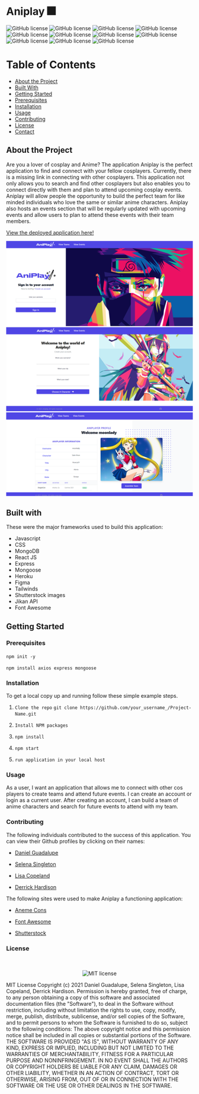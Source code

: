 # Aniplay 🎆

![GitHub license](https://img.shields.io/badge/GitHub-100000?style=for-the-badge&logo=github&logoColor=white)
![GitHub license](https://img.shields.io/badge/HTML5-E34F26?style=for-the-badge&logo=html5&logoColor=white)
![GitHub license](https://img.shields.io/badge/JavaScript-F7DF1E?style=for-the-badge&logo=javascript&logoColor=black)
![GitHub license](https://img.shields.io/badge/Node.js-43853D?style=for-the-badge&logo=node.js&logoColor=white)
![GitHub license](https://img.shields.io/badge/npm-CB3837?style=for-the-badge&logo=npm&logoColor=white)
![GitHub license](https://img.shields.io/badge/React-20232A?style=for-the-badge&logo=react&logoColor=61DAFB)
![GitHub license](https://img.shields.io/badge/Tailwind_CSS-38B2AC?style=for-the-badge&logo=tailwind-css&logoColor=white)
![GitHub license](https://img.shields.io/badge/React_Router-CA4245?style=for-the-badge&logo=react-router&logoColor=white)
![GitHub license](https://img.shields.io/badge/Heroku-430098?style=for-the-badge&logo=heroku&logoColor=white)
![GitHub license](https://img.shields.io/badge/Slack-4A154B?style=for-the-badge&logo=slack&logoColor=white)
![GitHub license](https://img.shields.io/badge/Uber_Eats-5FB709?style=for-the-badge&logo=uber-eats&logoColor=white)







# Table of Contents

* [About the Project](#about-the-project)
* [Built With](#built-with)
* [Getting Started](#getting-started)
* [Prerequisites](#prerequisites)
* [Installation](#installation)
* [Usage](#usage)
* [Contributing](#contributing)
* [License](#license)
* [Contact](#contact)

## About the Project 

Are you a lover of cosplay and Anime? The application Aniplay is the perfect application to find and connect with your fellow cosplayers. Currently, there is a missing link in connecting with other cosplayers. This application not only allows you to search and find other cosplayers but also enables you to connect directly with them and plan to attend upcoming cosplay events. Aniplay will allow people the opportunity to build the perfect team for like minded individuals who love the same or similar anime characters. Aniplay also hosts an events section that will be regularly updated with upcoming events and allow users to plan to attend these events with their team members.

[View the deployed application here!](https://animeets.herokuapp.com/)

![Landing Page](./client/src/assets/Img/landingpg.PNG)
![Create Account](./client/src/assets/Img/createacct.PNG)
![Profile](./client/src/assets/Img/profilepg.PNG)

## Built with 

These were the major frameworks used to build this application:  

* Javascript  
* CSS 
* MongoDB
* React JS 
* Express 
* Mongoose
* Heroku    
* Figma
* Tailwinds  
* Shutterstock images 
* Jikan API 
* Font Awesome


## Getting Started 

### Prerequisites 

`npm init -y`

`npm install axios express mongoose`

### Installation 
To get a local copy up and running follow these simple example steps.

1.  `Clone the repo`
    `git clone https://github.com/your_username_/Project-Name.git`

2.  `Install NPM packages`

3.  `npm install`

4. `npm start`

5. `run application in your local host`




### Usage 

As a user, I want an application that allows me to connect with other cos players to create teams and attend future events. I can create an account or login as a current user. After creating an account, I can build a team of anime characters and search for future events to attend with my team.

### Contributing

The following individuals contributed to the success of this application. You can view their Github profiles by clicking on their names:

* [Daniel Guadalupe](https://github.com/danielthomas129)

* [Selena Singleton](https://github.com/ssingle7)

* [Lisa Copeland](https://github.com/stopdaydreaming)  

* [Derrick Hardison](https://github.com/derrickhardison) 


The following sites were used to make Aniplay a functioning application: 

* [Aneme Cons](https://animecons.com/events/schedule.php?year=2021)    

* [Font Awesome](https://fontawesome.com/pro)        

* [Shutterstock](https://www.shutterstock.com/)


### License  

</br>
<p align="center">
    <img align="center" src="https://img.shields.io/github/license/kqarlos/fitness-tracker?style=for-the-badge" alt="MIT license" />
</p>

MIT License
Copyright (c) 2021 Daniel Guadalupe, Selena Singleton, Lisa Copeland, Derrick Hardison. 
Permission is hereby granted, free of charge, to any person obtaining a copy
of this software and associated documentation files (the "Software"), to deal
in the Software without restriction, including without limitation the rights
to use, copy, modify, merge, publish, distribute, sublicense, and/or sell
copies of the Software, and to permit persons to whom the Software is
furnished to do so, subject to the following conditions:
The above copyright notice and this permission notice shall be included in all
copies or substantial portions of the Software.
THE SOFTWARE IS PROVIDED "AS IS", WITHOUT WARRANTY OF ANY KIND, EXPRESS OR
IMPLIED, INCLUDING BUT NOT LIMITED TO THE WARRANTIES OF MERCHANTABILITY,
FITNESS FOR A PARTICULAR PURPOSE AND NONINFRINGEMENT. IN NO EVENT SHALL THE
AUTHORS OR COPYRIGHT HOLDERS BE LIABLE FOR ANY CLAIM, DAMAGES OR OTHER
LIABILITY, WHETHER IN AN ACTION OF CONTRACT, TORT OR OTHERWISE, ARISING FROM,
OUT OF OR IN CONNECTION WITH THE SOFTWARE OR THE USE OR OTHER DEALINGS IN THE
SOFTWARE.